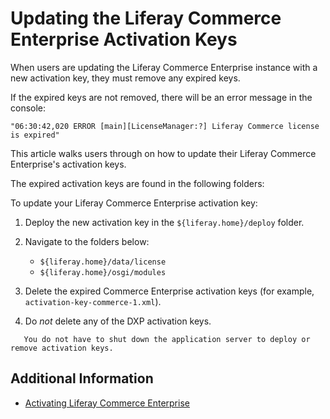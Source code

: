 # Updating the Liferay Commerce Enterprise Activation Keys

When users are updating the Liferay Commerce Enterprise instance with a new activation key, they must remove any expired keys.

If the expired keys are not removed, there will be an error message in the console:

```
"06:30:42,020 ERROR [main][LicenseManager:?] Liferay Commerce license is expired"
```

This article walks users through on how to update their Liferay Commerce Enterprise's activation keys.

The expired activation keys are found in the following folders:

To update your Liferay Commerce Enterprise activation key:

1. Deploy the new activation key in the `${liferay.home}/deploy` folder.
1. Navigate to the folders below:

    * `${liferay.home}/data/license`
    * `${liferay.home}/osgi/modules`

1. Delete the expired Commerce Enterprise activation keys (for example, `activation-key-commerce-1.xml`).
1. Do *not* delete any of the DXP activation keys.

```tip::
   You do not have to shut down the application server to deploy or remove activation keys.
```

## Additional Information

* [Activating Liferay Commerce Enterprise](./activating-liferay-commerce-enterprise.md)
